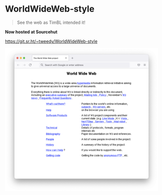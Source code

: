 # WorldWideWeb-style
> See the web as TimBL intended it!

**Now hosted at Sourcehut**

https://git.sr.ht/~tweedy/WorldWideWeb-style

![screenshot](screenshot.png)
